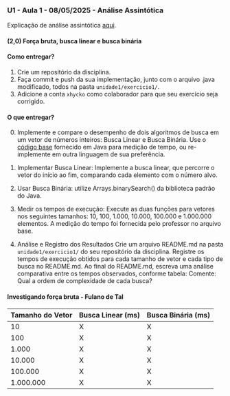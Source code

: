 ### U1 - Aula 1 - 08/05/2025 - Análise Assintótica

Explicação de análise assintótica [aqui](https://drive.google.com/open?id=18zo72s1Jhv8IbED_gvbLMD9umGDsjFZ2).

#### (2,0) Força bruta, busca linear e busca binária

#### Como entregar?
1. Crie um repositório da disciplina.
2. Faça commit e push da sua implementação, junto com o arquivo .java modificado, todos na pasta `unidade1/exercicio1/`.
3. Adicione a conta ``xhycko`` como colaborador para que seu exercício seja corrigido.

#### O que entregar?
0. Implemente e compare o desempenho de dois algoritmos de busca em um vetor de números inteiros: Busca Linear e Busca Binária. Use o [código base](ComparaBuscas.java) fornecido em Java para medição de tempo, ou re-implemente em outra linguagem de sua preferência.

1. Implementar Busca Linear: Implemente a busca linear, que percorre o vetor do início ao fim, comparando cada elemento com o número alvo.

2. Usar Busca Binária: utilize Arrays.binarySearch() da biblioteca padrão do Java.

3. Medir os tempos de execução: Execute as duas funções para vetores nos seguintes tamanhos: 10, 100, 1.000, 10.000, 100.000 e 1.000.000 elementos. A medição do tempo foi fornecida pelo professor no arquivo base.

4. Análise e Registro dos Resultados
Crie um arquivo README.md na pasta `unidade1/exercicio1/` do seu repositório da disciplina. Registre os tempos de execução obtidos para cada tamanho de vetor e cada tipo de busca no README.md. Ao final do README.md, escreva uma análise comparativa entre os tempos observados, conforme tabela: Comente: Qual a ordem de complexidade de cada busca?

#### Investigando força bruta - Fulano de Tal
| Tamanho do Vetor | Busca Linear (ms) | Busca Binária (ms) |
|------------------|-------------------|--------------------|
| 10               | X                 | X                  |
| 100              | X                 | X                  |
| 1.000            | X                 | X                  |
| 10.000           | X                 | X                  |
| 100.000          | X                 | X                  |
| 1.000.000        | X                 | X                  |

